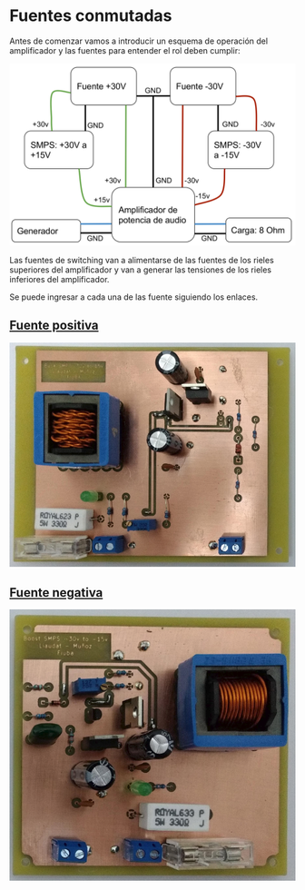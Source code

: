 # Fuentes conmutadas

Antes de comenzar vamos a introducir un esquema de operación del amplificador y las fuentes para entender el rol deben cumplir:

<p align="center">
  <img src="imgs/esquema_amplificador.png?raw=true" width="800" title="hover text">
</p>

Las fuentes de switching van a alimentarse de las fuentes de los rieles superiores del amplificador y van a generar las tensiones de los rieles inferiores del amplificador. 

Se puede ingresar a cada una de las fuente siguiendo los enlaces.



## [Fuente positiva](https://github.com/tobias-liaudat/ClassG_amp/tree/master/Fuente%20SW/fuente_positiva)

<p align="center">
  <img src="imgs/fuente_positiva.png?raw=true" width="600" title="hover text">
</p>


## [Fuente negativa](https://github.com/tobias-liaudat/ClassG_amp/tree/master/Fuente%20SW/fuente_negativa)

<p align="center">
  <img src="imgs/fuente_negativa.png?raw=true" width="600" title="hover text">
</p>

